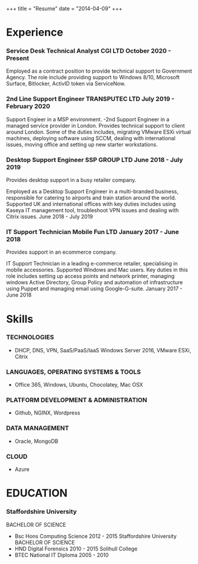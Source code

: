 +++
title = "Resume"
date = "2014-04-09"
+++

# Experience #

### Service Desk Technical Analyst CGI LTD           October 2020 - Present ###

Employed as a contract position to provide technical support to Government Agency. The role include providing support to Windows 8/10, Microsoft Surface, Bitlocker, ActivID token via ServiceNow.

### 2nd Line Support Engineer TRANSPUTEC LTD         July 2019 - February 2020 ###
Support Engieer in a MSP environment. -2nd Support Engineer in a managed service provider in London. Provides technical support to client around London. Some of the duties includes, migrating VMware ESXi virtual machines, deploying software using SCCM, dealing with international issues, moving office and setting up new starter workstations.

### Desktop Support Engineer SSP GROUP LTD           June 2018 - July 2019 ###
Provides desktop support in a busy retailer company.

Employed as a Desktop Support Engineer in a multi-branded business, responsible for catering to airports and train station around the world. Supported UK and international offices with key duties includes using Kaseya IT management tool, troubleshoot VPN issues and dealing with Citrix issues.
June 2018 - July 2019

### IT Support Technician Mobile Fun LTD            January 2017 - June 2018 ###
Provides support in an ecommerce company.

IT Support Technician in a leading e-commerce retailer, specialising in mobile accessories. Supported Windows and Mac users. Key duties in this role includes setting up access points and network printer, managing windows Active Directory, Group Policy and automation of infrastructure using Puppet and managing email using Google-G-suite.
January 2017 - June 2018

# Skills #

### TECHNOLOGIES ###
* DHCP,   DNS,   VPN,   SaaS/PaaS/IaaS   Windows Server 2016,   VMware ESXi,   Citrix

### LANGUAGES, OPERATING SYSTEMS & TOOLS ### 

* Office 365,   Windows,   Ubuntu,   Chocolatey,   Mac OSX
###  PLATFORM DEVELOPMENT & ADMINISTRATION ###
* Github,   NGINX,   Wordpress

###  DATA MANAGEMENT ###
* Oracle,   MongoDB
### CLOUD ###
* Azure

# EDUCATION #

### Staffordshire University ###
BACHELOR OF SCIENCE
* Bsc Hons Computing Science
2012 - 2015
Staffordshire University
BACHELOR OF SCIENCE
* HND Digital Forensics
2010 - 2015
Solihull College
* BTEC National IT Diploma
2005 - 2010
